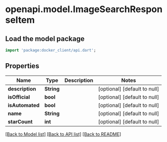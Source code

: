 # openapi.model.ImageSearchResponseItem

## Load the model package
```dart
import 'package:docker_client/api.dart';
```

## Properties
Name | Type | Description | Notes
------------ | ------------- | ------------- | -------------
**description** | **String** |  | [optional] [default to null]
**isOfficial** | **bool** |  | [optional] [default to null]
**isAutomated** | **bool** |  | [optional] [default to null]
**name** | **String** |  | [optional] [default to null]
**starCount** | **int** |  | [optional] [default to null]

[[Back to Model list]](../README.md#documentation-for-models) [[Back to API list]](../README.md#documentation-for-api-endpoints) [[Back to README]](../README.md)


